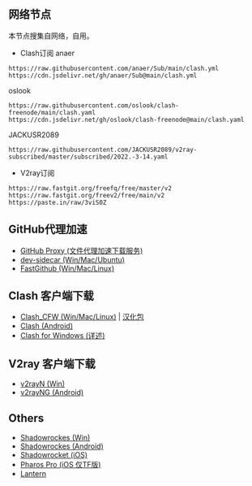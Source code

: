 ## 网络节点

本节点搜集自网络，自用。

- Clash订阅
anaer
```
https://raw.githubusercontent.com/anaer/Sub/main/clash.yml
https://cdn.jsdelivr.net/gh/anaer/Sub@main/clash.yml
```
oslook
```
https://raw.githubusercontent.com/oslook/clash-freenode/main/clash.yaml
https://cdn.jsdelivr.net/gh/oslook/clash-freenode@main/clash.yaml
```
JACKUSR2089
```
https://raw.githubusercontent.com/JACKUSR2089/v2ray-subscribed/master/subscribed/2022.-3-14.yaml
```

- V2ray订阅
```
https://raw.fastgit.org/freefq/free/master/v2
https://raw.fastgit.org/freev2/free/main/v2
https://paste.in/raw/3viS0Z
```
## GitHub代理加速
- [GitHub Proxy (文件代理加速下载服务)](https://ghproxy.com/)
- [dev-sidecar (Win/Mac/Ubuntu)](https://github.com/docmirror/dev-sidecar)
- [FastGithub (Win/Mac/Linux)](https://github.com/dotnetcore/FastGithub)
## Clash 客户端下载
- [Clash_CFW (Win/Mac/Linux)](https://github.com/Fndroid/clash_for_windows_pkg/releases) | [汉化包](https://github.com/BoyceLig/Clash_Chinese_Patch/releases)
- [Clash (Android)](https://github.com/Kr328/ClashForAndroid/releases)
- [Clash for Windows (详述)](https://docs.cfw.lbyczf.com/)
## V2ray 客户端下载
- [v2rayN (Win)](https://github.com/2dust/v2rayN/releases/)
- [v2rayNG (Android)](https://github.com/2dust/v2rayNG/releases)
## Others
- [Shadowrockes (Win)](https://github.com/shadowsocks/shadowsocks-windows/releases)
- [Shadowrockes (Android)](https://github.com/shadowsocks/shadowsocks-android/releases)
- [Shadowrocket (iOS)](https://free.shadowrocket.online/)
- [Pharos Pro (iOS 仅TF版)](https://youtu.be/jdSCBi9IEro)
- [Lantern](https://github.com/getlantern/download)
